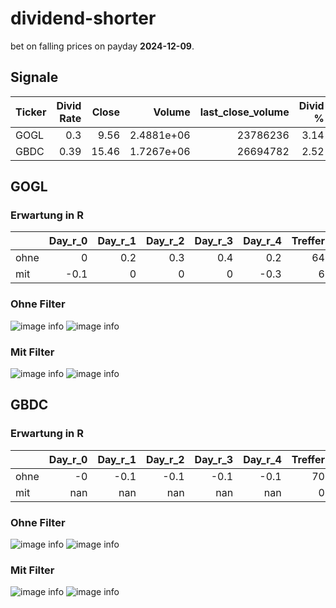# dividend-shorter

bet on falling prices on payday **2024-12-09**.

## Signale

| Ticker   |   Divid Rate |   Close |     Volume |   last_close_volume |   Divid % | 5_Days_pos   | above_SMA_50   |
|:---------|-------------:|--------:|-----------:|--------------------:|----------:|:-------------|:---------------|
| GOGL     |         0.3  |    9.56 | 2.4881e+06 |            23786236 |      3.14 | False        | False          |
| GBDC     |         0.39 |   15.46 | 1.7267e+06 |            26694782 |      2.52 | False        | True           |

## GOGL

### Erwartung in R
|      |   Day_r_0 |   Day_r_1 |   Day_r_2 |   Day_r_3 |   Day_r_4 |   Treffer |
|:-----|----------:|----------:|----------:|----------:|----------:|----------:|
| ohne |       0   |       0.2 |       0.3 |       0.4 |       0.2 |        64 |
| mit  |      -0.1 |       0   |       0   |       0   |      -0.3 |         6 |

### Ohne Filter
![image info](./data/GOGL_box_all.png)
![image info](./data/GOGL_median_all.png)

### Mit Filter
![image info](./data/GOGL_box_filtered.png)
![image info](./data/GOGL_median_filtered.png)

## GBDC

### Erwartung in R
|      |   Day_r_0 |   Day_r_1 |   Day_r_2 |   Day_r_3 |   Day_r_4 |   Treffer |
|:-----|----------:|----------:|----------:|----------:|----------:|----------:|
| ohne |        -0 |      -0.1 |      -0.1 |      -0.1 |      -0.1 |        70 |
| mit  |       nan |     nan   |     nan   |     nan   |     nan   |         0 |

### Ohne Filter
![image info](./data/GBDC_box_all.png)
![image info](./data/GBDC_median_all.png)

### Mit Filter
![image info](./data/GBDC_box_filtered.png)
![image info](./data/GBDC_median_filtered.png)

